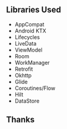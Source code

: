 
## Libraries Used
- AppCompat
- Android KTX
- Lifecycles
- LiveData
- ViewModel
- Room
- WorkManager
- Retrofit
- Okhttp
- Glide
- Coroutines/Flow
- Hilt
- DataStore

## Thanks
